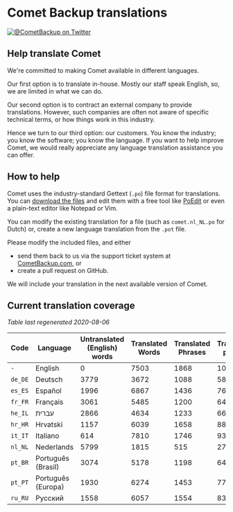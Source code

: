 # Comet Backup translations

[![@CometBackup on Twitter](https://img.shields.io/badge/twitter-%40CometBackup-blue.svg?style=flat)](https://twitter.com/CometBackup)

## Help translate Comet

We're committed to making Comet available in different languages.

Our first option is to translate in-house. Mostly our staff speak English, so, we are limited in what we can do.

Our second option is to contract an external company to provide translations. However, such companies are often not aware of specific technical terms, or how things work in this industry.

Hence we turn to our third option: our customers. You know the industry; you know the software; you know the language. If you want to help improve Comet, we would really appreciate any language translation assistance you can offer.

## How to help

Comet uses the industry-standard Gettext (`.po`) file format for translations. You can [download the files](https://github.com/CometBackup/translations/archive/master.zip) and edit them with a free tool like [PoEdit](https://poedit.net/) or even a plain-text editor like Notepad or Vim.

You can modify the existing translation for a file (such as `comet.nl_NL.po` for Dutch) or, create a new language translation from the `.pot` file.

Please modify the included files, and either 
- send them back to us via the support ticket system at [CometBackup.com](https://cometbackup.com/), or
- create a pull request on GitHub.

We will include your translation in the next available version of Comet.

## Current translation coverage

*Table last regenerated 2020-08-06*

|Code    |Language              |Untranslated (English) words |Translated Words |Translated Phrases |Translation percent
|--------|----------------------|-----------------------------|-----------------|-------------------|--------------------
|`-`     |English               |0                            |7503             |1868               |  100.00
|`de_DE` |Deutsch               |3779                         |3672             |1088               |   58.24
|`es_ES` |Español               |1996                         |6867             |1436               |   76.87
|`fr_FR` |Français              |3061                         |5485             |1200               |   64.24
|`he_IL` |עברית‬                 |2866                         |4634             |1233               |   66.01
|`hr_HR` |Hrvatski              |1157                         |6039             |1658               |   88.76
|`it_IT` |Italiano              |614                          |7810             |1746               |   93.47
|`nl_NL` |Nederlands            |5799                         |1815             |515                |   27.57
|`pt_BR` |Português (Brasil)    |3074                         |5178             |1198               |   64.13
|`pt_PT` |Português (Europa)    |1930                         |6274             |1453               |   77.78
|`ru_RU` |Русский               |1558                         |6057             |1554               |   83.19
